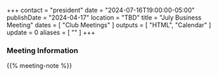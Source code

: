 +++
contact = "president"
date = "2024-07-16T19:00:00-05:00"
publishDate = "2024-04-17"
location = "TBD"
title = "July Business Meeting"
dates = [ "Club Meetings" ]
outputs = [ "HTML", "Calendar" ]
update = 0
aliases = [ "" ]
+++
### Meeting Information

{{% meeting-note %}}
